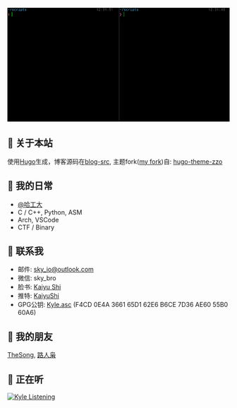 ![the matrix has you...](/images/about/the-matrix-has-you.gif)

## :triangular_flag_on_post: 关于本站

使用[Hugo](https://gohugo.io/)生成，博客源码在[blog-src](https://github.com/sky-bro/blog-src), 主题fork([my fork](https://github.com/sky-bro/hugo-theme-zzo))自: [hugo-theme-zzo](https://github.com/zzossig/hugo-theme-zzo)

## :sunrise: 我的日常

* [@哈工大](http://www.hit.edu.cn/)
* C / C++, Python, ASM
* Arch, VSCode
* CTF / Binary

## :love_letter: 联系我

* 邮件: [sky_io@outlook.com](mailto:sky_io@outlook.com)
* 微信: sky_bro
* 脸书: [Kaiyu Shi](https://www.facebook.com/profile.php?id=100005027239118)
* 推特: [KaiyuShi](https://twitter.com/KaiyuShi)
* GPG公钥: [Kyle.asc](/Kyle.asc) (F4CD 0E4A 3661 65D1 62E6  B6CE 7D36 AE60 55B0 60A6)

## :chicken: 我的朋友

[TheSong](https://thesong96.github.io/), [路人枭](http://lurenxiao1998.github.io/)

## :musical_score: 正在听

[<img src="https://spotify-readme-ky13.vercel.app/api/spotify-playing" alt="Kyle Listening" />](https://open.spotify.com/user/22sit26j5lamlvm3sgikxwuoq)
